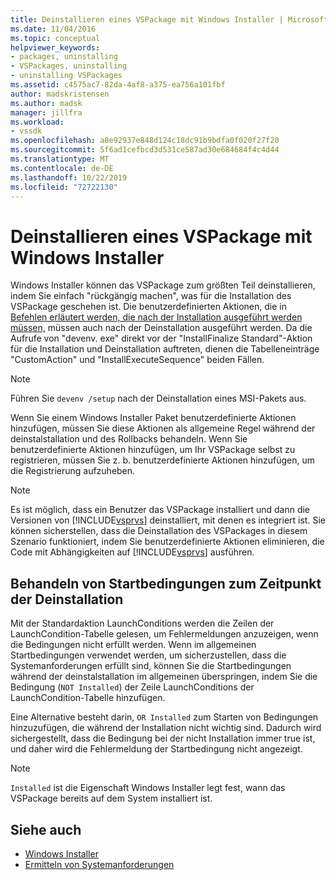 ```yaml
---
title: Deinstallieren eines VSPackage mit Windows Installer | Microsoft-Dokumentation
ms.date: 11/04/2016
ms.topic: conceptual
helpviewer_keywords:
- packages, uninstalling
- VSPackages, uninstalling
- uninstalling VSPackages
ms.assetid: c4575ac7-82da-4af8-a375-ea756a101fbf
author: madskristensen
ms.author: madsk
manager: jillfra
ms.workload:
- vssdk
ms.openlocfilehash: a8e92937e848d124c18dc91b9bdfa0f020f27f20
ms.sourcegitcommit: 5f6ad1cefbcd3d531ce587ad30e684684f4c4d44
ms.translationtype: MT
ms.contentlocale: de-DE
ms.lasthandoff: 10/22/2019
ms.locfileid: "72722130"
---
```

# <a name="uninstalling-a-vspackage-with-windows-installer"></a>Deinstallieren eines VSPackage mit Windows Installer
Windows Installer können das VSPackage zum größten Teil deinstallieren, indem Sie einfach "rückgängig machen", was für die Installation des VSPackage geschehen ist. Die benutzerdefinierten Aktionen, die in [Befehlen erläutert werden, die nach der Installation ausgeführt werden müssen,](../../extensibility/internals/commands-that-must-be-run-after-installation.md) müssen auch nach der Deinstallation ausgeführt werden. Da die Aufrufe von "devenv. exe" direkt vor der "InstallFinalize Standard"-Aktion für die Installation und Deinstallation auftreten, dienen die Tabelleneinträge "CustomAction" und "InstallExecuteSequence" beiden Fällen.

> [!NOTE]
> Führen Sie `devenv /setup` nach der Deinstallation eines MSI-Pakets aus.

 Wenn Sie einem Windows Installer Paket benutzerdefinierte Aktionen hinzufügen, müssen Sie diese Aktionen als allgemeine Regel während der deinstalstallation und des Rollbacks behandeln. Wenn Sie benutzerdefinierte Aktionen hinzufügen, um Ihr VSPackage selbst zu registrieren, müssen Sie z. b. benutzerdefinierte Aktionen hinzufügen, um die Registrierung aufzuheben.

> [!NOTE]
> Es ist möglich, dass ein Benutzer das VSPackage installiert und dann die Versionen von [!INCLUDE[vsprvs](../../code-quality/includes/vsprvs_md.md)] deinstalliert, mit denen es integriert ist. Sie können sicherstellen, dass die Deinstallation des VSPackages in diesem Szenario funktioniert, indem Sie benutzerdefinierte Aktionen eliminieren, die Code mit Abhängigkeiten auf [!INCLUDE[vsprvs](../../code-quality/includes/vsprvs_md.md)] ausführen.

## <a name="handling-launch-conditions-at-uninstall-time"></a>Behandeln von Startbedingungen zum Zeitpunkt der Deinstallation
 Mit der Standardaktion LaunchConditions werden die Zeilen der LaunchCondition-Tabelle gelesen, um Fehlermeldungen anzuzeigen, wenn die Bedingungen nicht erfüllt werden. Wenn im allgemeinen Startbedingungen verwendet werden, um sicherzustellen, dass die Systemanforderungen erfüllt sind, können Sie die Startbedingungen während der deinstalstallation im allgemeinen überspringen, indem Sie die Bedingung (`NOT Installed`) der Zeile LaunchConditions der LaunchCondition-Tabelle hinzufügen.

 Eine Alternative besteht darin, `OR Installed` zum Starten von Bedingungen hinzuzufügen, die während der Installation nicht wichtig sind. Dadurch wird sichergestellt, dass die Bedingung bei der nicht Installation immer true ist, und daher wird die Fehlermeldung der Startbedingung nicht angezeigt.

> [!NOTE]
> `Installed` ist die Eigenschaft Windows Installer legt fest, wann das VSPackage bereits auf dem System installiert ist.

## <a name="see-also"></a>Siehe auch
- [Windows Installer](https://msdn.microsoft.com/library/187d8965-c79d-4ecb-8689-10930fa8b3b5)
- [Ermitteln von Systemanforderungen](../../extensibility/internals/detecting-system-requirements.md)